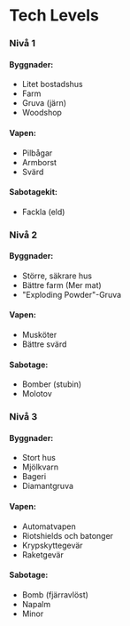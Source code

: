 # Tech Levels

### Nivå 1
#### Byggnader:
- Litet bostadshus
- Farm
- Gruva (järn)
- Woodshop  

#### Vapen:
- Pilbågar
- Armborst
- Svärd

#### Sabotagekit:
- Fackla (eld) 


### Nivå 2
#### Byggnader:
- Större, säkrare hus
- Bättre farm (Mer mat)
- "Exploding Powder"-Gruva

#### Vapen:
- Musköter
- Bättre svärd

#### Sabotage:
- Bomber (stubin)
- Molotov


### Nivå 3
#### Byggnader:
- Stort hus
- Mjölkvarn
- Bageri
- Diamantgruva

#### Vapen:
- Automatvapen
- Riotshields och batonger
- Krypskyttegevär
- Raketgevär

#### Sabotage:
- Bomb (fjärravlöst)
- Napalm
- Minor
